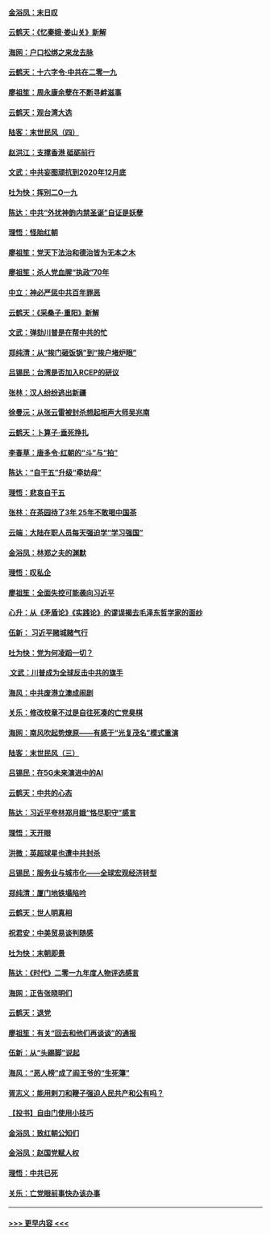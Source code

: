 #### [金浴凤：末日叹](../pages/nsc993/n11752359.md?t=12291944) 
#### [云鹤天：《忆秦娥‧娄山关》新解](../pages/nsc993/n11752348.md?t=12291944) 
#### [海网：户口松绑之来龙去脉](../pages/nsc993/n11752328.md?t=12291944) 
#### [云鹤天：十六字令‧中共在二零一九](../pages/nsc993/n11752305.md?t=12291944) 
#### [廖祖笙：周永康余孽在不断寻衅滋事](../pages/nsc993/n11751013.md?t=12291944) 
#### [云鹤天：观台湾大选](../pages/nsc993/n11751007.md?t=12291944) 
#### [陆客：末世民风（四）](../pages/nsc993/n11749203.md?t=12291944) 
#### [赵洪江：支撑香港 砥砺前行](../pages/nsc993/n11748482.md?t=12291944) 
#### [文武：中共妄图顽抗到2020年12月底](../pages/nsc993/n11748446.md?t=12291944) 
#### [吐为快：挥别二O一九](../pages/nsc993/n11748411.md?t=12291944) 
#### [陈达：中共“外扰神韵内禁圣诞”自证是妖孽](../pages/nsc993/n11748226.md?t=12291944) 
#### [理悟：怪胎红朝](../pages/nsc993/n11748206.md?t=12291944) 
#### [廖祖笙：党天下法治和德治皆为无本之木](../pages/nsc993/n11748135.md?t=12291944) 
#### [廖祖笙：杀人党血腥“执政”70年](../pages/nsc993/n11745144.md?t=12291944) 
#### [中立：神必严惩中共百年罪恶](../pages/nsc993/n11744970.md?t=12291944) 
#### [云鹤天：《采桑子‧重阳》新解](../pages/nsc993/n11744948.md?t=12291944) 
#### [文武：弹劾川普是在帮中共的忙](../pages/nsc993/n11744758.md?t=12291944) 
#### [郑纯清：从“挨门砸饭锅”到“挨户堵炉眼”](../pages/nsc993/n11744745.md?t=12291944) 
#### [吕锡民：台湾是否加入RCEP的研议](../pages/nsc993/n11744701.md?t=12291944) 
#### [张林：汉人纷纷逃出新疆](../pages/nsc993/n11743530.md?t=12291944) 
#### [徐曼沅：从张云雷被封杀想起相声大师吴兆南](../pages/nsc993/n11741816.md?t=12291944) 
#### [云鹤天：卜算子‧垂死挣扎](../pages/nsc993/n11739956.md?t=12291944) 
#### [李春草：唐多令‧红朝的“斗”与“拍”](../pages/nsc993/n11739830.md?t=12291944) 
#### [陈达：“自干五”升级“牵妨母”](../pages/nsc993/n11739724.md?t=12291944) 
#### [理悟：悲哀自干五](../pages/nsc993/n11739547.md?t=12291944) 
#### [张林：在茶园待了3年 25年不敢喝中国茶](../pages/nsc993/n11739240.md?t=12291944) 
#### [云端：大陆在职人员每天强迫学“学习强国”](../pages/nsc993/n11738735.md?t=12291944) 
#### [金浴凤：林郑之夫的渊默](../pages/nsc993/n11737735.md?t=12291944) 
#### [理悟：叹私企](../pages/nsc993/n11737715.md?t=12291944) 
#### [廖祖笙：全面失控可能袭向习近平](../pages/nsc993/n11737704.md?t=12291944) 
#### [心升：从《矛盾论》《实践论》的谬误揭去毛泽东哲学家的面纱](../pages/nsc993/n11736962.md?t=12291944) 
#### [伍新： 习近平赌城赌气行](../pages/nsc993/n11736929.md?t=12291944) 
#### [吐为快：党为何凌蹈一切？](../pages/nsc993/n11736915.md?t=12291944) 
#### [ 文武：川普成为全球反击中共的旗手](../pages/nsc993/n11736882.md?t=12291944) 
#### [海风：中共废港立澳成闹剧](../pages/nsc993/n11735857.md?t=12291944) 
#### [关乐：修改校章不过是自往死凑的亡党臭棋](../pages/nsc993/n11735097.md?t=12291944) 
#### [海网：南风吹起势燎原——有感于“光复茂名”模式重演](../pages/nsc993/n11732308.md?t=12291944) 
#### [陆客：末世民风（三）](../pages/nsc993/n11732211.md?t=12291944) 
#### [吕锡民：在5G未来演进中的AI](../pages/nsc993/n11730010.md?t=12291944) 
#### [云鹤天：中共的心态](../pages/nsc993/n11729906.md?t=12291944) 
#### [陈达：习近平夸林郑月娥“恪尽职守”感言](../pages/nsc993/n11729881.md?t=12291944) 
#### [理悟：天开眼](../pages/nsc993/n11729699.md?t=12291944) 
#### [洪微：英超球星也遭中共封杀](../pages/nsc993/n11727243.md?t=12291944) 
#### [吕锡民：服务业与城市化——全球宏观经济转型](../pages/nsc993/n11725845.md?t=12291944) 
#### [郑纯清：厦门地铁塌陷吟](../pages/nsc993/n11725813.md?t=12291944) 
#### [云鹤天：世人明真相](../pages/nsc993/n11725621.md?t=12291944) 
#### [祝君安：中美贸易谈判随感](../pages/nsc993/n11725609.md?t=12291944) 
#### [吐为快：末朝即景](../pages/nsc993/n11723365.md?t=12291944) 
#### [陈达：《时代》二零一九年度人物评选感言](../pages/nsc993/n11723337.md?t=12291944) 
#### [海网：正告张晓明们](../pages/nsc993/n11723228.md?t=12291944) 
#### [云鹤天：退党](../pages/nsc993/n11723056.md?t=12291944) 
#### [廖祖笙：有关“回去和他们再谈谈”的通报](../pages/nsc993/n11722442.md?t=12291944) 
#### [伍新：从“头踢脚”说起](../pages/nsc993/n11722429.md?t=12291944) 
#### [海风：“恶人榜”成了阎王爷的“生死簿”](../pages/nsc993/n11722272.md?t=12291944) 
#### [胥志义：能用剌刀和鞭子强迫人民共产和公有吗？](../pages/nsc993/n11720569.md?t=12291944) 
#### [【投书】自由门使用小技巧](../pages/nsc993/n11720180.md?t=12291944) 
#### [金浴凤：致红朝公知们](../pages/nsc993/n11720563.md?t=12291944) 
#### [金浴凤：赵国党赋人权](../pages/nsc993/n11720533.md?t=12291944) 
#### [理悟：中共已死](../pages/nsc993/n11720233.md?t=12291944) 
#### [关乐：亡党眼前事快办该办事](../pages/nsc993/n11719160.md?t=12291944) 

----
#### [ >>> 更早内容 <<< ](../indexes/nsc993-earlier.md)
